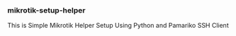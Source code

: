 ### mikrotik-setup-helper
This is Simple Mikrotik Helper Setup Using Python and Pamariko SSH Client
